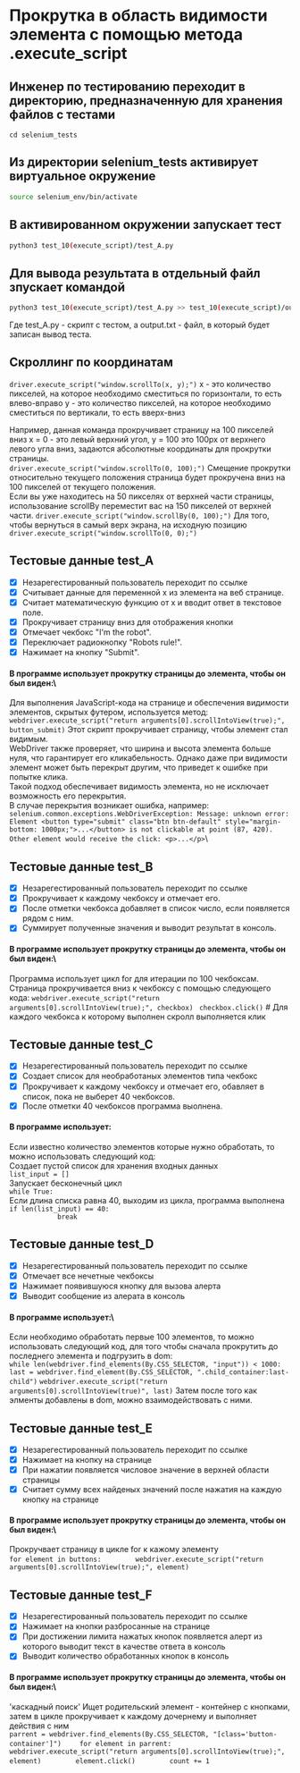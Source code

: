 # Прокрутка в область видимости элемента с помощью метода .execute_script

## Инженер по тестированию переходит в директорию, предназначенную для хранения файлов с тестами
```
cd selenium_tests
```
## Из директории selenium_tests активирует виртуальное окружение
```sh
source selenium_env/bin/activate
```
## В активированном окружении запускает тест 
```sh
python3 test_10(execute_script)/test_A.py
```
## Для вывода результата в отдельный файл зпускает командой 
```sh
python3 test_10(execute_script)/test_A.py >> test_10(execute_script)/output.txt
```
Где test_A.py -  скрипт с тестом, а output.txt - файл, в который будет записан вывод теста.

## Скроллинг по координатам
```driver.execute_script("window.scrollTo(x, y);")```
x - это количество пикселей, на которое необходимо сместиться по горизонтали, то есть влево-вправо
y - это количество пикселей, на которое необходимо сместиться по вертикали, то есть вверх-вниз

Например, данная команда прокручивает страницу на 100 пикселей вниз x = 0 - это левый верхний угол, y = 100 это 100px от верхнего левого угла вниз, задаются  абсолютные координаты для прокрутки страницы.\
```driver.execute_script("window.scrollTo(0, 100);")```
Смещение прокрутки относительно текущего положения страница будет прокручена вниз на 100 пикселей от текущего положения. \
Если вы уже находитесь на 50 пикселях от верхней части страницы, использование scrollBy переместит вас на 150 пикселей от верхней части.
```driver.execute_script("window.scrollBy(0, 100);")``` 
Для того, чтобы вернуться в самый верх экрана, на исходную позицию
```driver.execute_script("window.scrollTo(0, 0);")```



## Тестовые данные test_A
- [x] Незарегестированный пользователь переходит по ссылке
- [x] Cчитывает данные для переменной x из элемента на веб странице.
- [x] Считает математическую функцию от x и вводит ответ в текстовое поле.
- [x] Прокручивает страницу вниз для отображения кнопки
- [x] Отмечает чекбокс "I'm the robot".
- [x] Переключает радиокнопку "Robots rule!".
- [x] Нажимает на кнопку "Submit".
#### В программе использует прокрутку страницы до элемента, чтобы он был виден:\
Для выполнения JavaScript-кода на странице и обеспечения видимости элементов, скрытых футером, используется метод: \
```webdriver.execute_script("return arguments[0].scrollIntoView(true);", button_submit)``` 
Этот скрипт прокручивает страницу, чтобы элемент стал видимым. \
WebDriver также проверяет, что ширина и высота элемента больше нуля, что гарантирует его кликабельность. 
Однако даже при видимости элемент может быть перекрыт другим, что приведет к ошибке при попытке клика.\
Такой подход обеспечивает видимость элемента, но не исключает возможность его перекрытия.\
В случае перекрытия возникает ошибка, например:\
```selenium.common.exceptions.WebDriverException: Message: unknown error: Element <button type="submit" class="btn btn-default" style="margin-bottom: 1000px;">...</button> is not clickable at point (87, 420). Other element would receive the click: <p>...</p>```\



## Тестовые данные test_B
- [x] Незарегестированный пользователь переходит по ссылке
- [x] Прокручивает к каждому чекбоксу и отмечает его.
- [x] После отметки чекбокса добавляет в список число, если появляется рядом с ним.
- [x] Суммирует полученные значения и выводит результат в консоль.
#### В программе использует прокрутку страницы до элемента, чтобы он был виден:\
Программа использует цикл for для итерации по 100 чекбоксам. \
Cтраница прокручивается вниз к чекбоксу с помощью следующего кода:
```webdriver.execute_script("return arguments[0].scrollIntoView(true);", checkbox) ```
```checkbox.click()``` # Для каждого чекбокса к которому выполнен скролл выполняется клик



## Тестовые данные test_C
- [x] Незарегестированный пользователь переходит по ссылке
- [x] Создает список для необработаных элементов типа чекбокс
- [x] Прокручивает к каждому чекбоксу и отмечает его, обавляет в список, пока не выберет 40 чекбоксов.
- [x] После отметки 40 чекбоксов программа выолнена.
#### В программе использует:
Если известно количество элементов которые нужно обработать, то можно использовать следующий код:\
Создает пустой список для хранения входных данных\
```list_input = []```\
Запускает бесконечный цикл\
```while True:```\
Если длина списка равна 40, выходим из цикла, программа выполнена\
```if len(list_input) == 40:```\
```            break```


## Тестовые данные test_D
- [x] Незарегестированный пользователь переходит по ссылке
- [x] Отмечает все нечетные чекбоксы
- [x] Нажимает появившуюся кнопку для вызова алерта
- [x] Выводит сообщение из алерата в консоль 
#### В программе использует:\
Если необходимо обработать первые 100 элементов, то можно использовать следующий код, для того чтобы сначала прокрутить до последнего элемента и подгрузить в dom:\
```while len(webdriver.find_elements(By.CSS_SELECTOR, "input")) < 1000:```
```last = webdriver.find_element(By.CSS_SELECTOR, ".child_container:last-child")```
```webdriver.execute_script("return arguments[0].scrollIntoView(true)", last)```
 Затем после того как элменты добавлены в dom, можно взаимодействовать с ними.


## Тестовые данные test_E
- [x] Незарегестированный пользователь переходит по ссылке
- [x] Нажимает на кнопку на странице  
- [x] При нажатии появляется числовое значение в верхней области страницы
- [x] Считает сумму всех найденых значений после нажатия на каждую кнопку на странице 
#### В программе использует прокрутку страницы до элемента, чтобы он был виден:\
Прокручвает страницу в цикле for к кажому элементу\
```for element in buttons:```
```        webdriver.execute_script("return arguments[0].scrollIntoView(true);", element)```


## Тестовые данные test_F
- [x] Незарегестированный пользователь переходит по ссылке
- [x] Нажимает на кнопки разбросанные на странице
- [x] При достижении лимита нажатых кнопок появляется алерт из которого выводит текст в качестве ответа в консоль
- [x] Выводит количество обработанных кнопок в консоль
#### В программе использует прокрутку страницы до элемента, чтобы он был виден:\
'каскадный поиск'
Ищет родительский элемент - контейнер с кнопками, затем в цикле прокручивает к каждому дочернему и выполняет действия с ним\
```parrent = webdriver.find_elements(By.CSS_SELECTOR, "[class='button-container']")```
```    for element in parrent:```
```        webdriver.execute_script("return arguments[0].scrollIntoView(true);", element)```
```        element.click()```
```        count += 1```
